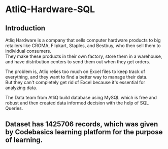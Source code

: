 # AtliQ-Hardware-SQL

## Introduction
Atliq Hardware is a company that sells computer hardware products to big retailers like CROMA, Flipkart, Staples, and Bestbuy, who then sell them to individual consumers.  
They make these products in their own factory, store them in a warehouse, and have distribution centers to send them out when they get orders.  

The problem is, Atliq relies too much on Excel files to keep track of everything, and they want to find a better way to manage their data.  
But they can't completely get rid of Excel because it's essential for analyzing data.  

The Data team from AtliQ build database using MySQL which is free and robust and then created data informed decision with the help of SQL Queries.

## Dataset has 1425706 records, which was given by Codebasics learning platform for the purpose of learning.
